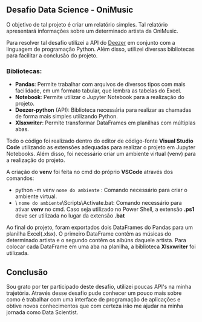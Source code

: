 ## Desafio Data Science - OniMusic ##

O objetivo de tal projeto é criar um relatório simples. Tal relatório apresentará informações sobre um determinado artista da OniMusic.

Para resolver tal desafio utilizei a API do [Deezer](https://deezer-python.readthedocs.io/en/stable/) em conjunto com a linguagem de programação Python. Além disso, utilizei diversas bibliotecas para facilitar a conclusão do projeto.

### Bibliotecas:

- **Pandas**: Permite trabalhar com arquivos de diversos tipos com mais facilidade, em um formato tabular, que lembra as tabelas do Excel.
- **Notebook**: Permite utilizar o Jupyter Notebook para a realização do projeto.
- **Deezer-python** (API): Biblioteca necessária para realizar as chamadas de forma mais simples utilizando Python.
- **Xlsxwriter**: Permite transformar DataFrames em planilhas com múltiplas abas.

Todo o código foi realizado dentro do editor de código-fonte **Visual Studio Code** utilizando as extensões adequadas para realizar o projeto em Jupyter Notebooks. Além disso, foi necessário criar um ambiente virtual (venv) para a realização do projeto.

A criação do **venv** foi feita no cmd do próprio **VSCode** através dos comandos:

- python -m venv `nome do ambiente` : Comando necessário para criar o ambiente virtual.
- \ `nome do ambiente`\Scripts\Activate.bat: Comando necessário para ativar **venv** no cmd. Caso seja utilizado no Power Shell, a extensão **.ps1** deve ser utilizada no lugar da extensão **.bat**


Ao final do projeto, foram exportados dois DataFrames do Pandas para um planilha Excel(.xlsx). O primeiro DataFrame contêm as músicas do determinado artista e o segundo contêm os albúns daquele artista. Para colocar cada DataFrame em uma aba na planilha, a biblioteca **Xlsxwriter** foi utilizada.

## Conclusão ##
Sou grato por ter participado deste desafio, utilizei poucas API's na minha trajetória. Através desse desafio pude conhecer um pouco mais sobre como é trabalhar com uma interface de programação de aplicações e obtive novos conhecimentos que com certeza irão me ajudar na minha jornada como Data Scientist.
